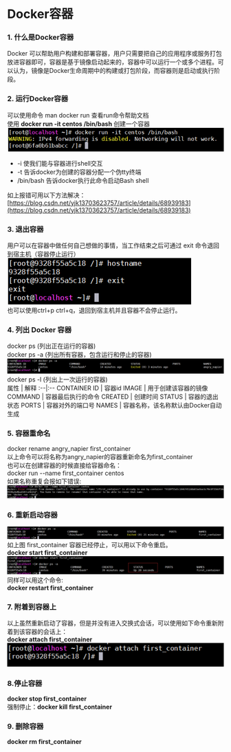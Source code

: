 # Docker容器

### 1. 什么是Docker容器
Docker 可以帮助用户构建和部署容器，用户只需要把自己的应用程序或服务打包放进容器即可，容器是基于镜像启动起来的，容器中可以运行一个或多个进程。可以认为，镜像是Docker生命周期中的构建或打包阶段，而容器则是启动或执行阶段。

### 2. 运行Docker容器
可以使用命令 man docker run 查看run命令帮助文档 <br>
使用 **docker run -it centos /bin/bash** 创建一个容器 <br>
![](pic/20191030221019.png) <br>
- -i 使我们能与容器进行shell交互
- -t 告诉docker为创建的容器分配一个伪tty终端
- /bin/bash 告诉docker执行此命令启动Bash shell <br>

如上报错可用以下方法解决：[https://blog.csdn.net/yjk13703623757/article/details/68939183](https://blog.csdn.net/yjk13703623757/article/details/68939183)

### 3. 退出容器
用户可以在容器中做任何自己想做的事情，当工作结束之后可通过  exit 命令退回到宿主机（容器停止运行）<br>
![](pic/20191030224800.png) <br>
也可以使用ctrl+p ctrl+q，退回到宿主机并且容器不会停止运行。

### 4. 列出 Docker 容器
docker ps  (列出正在运行的容器) <br>
docker ps -a (列出所有容器，包含运行和停止的容器) <br>
![](pic/20191030225056.png) <br>
docker ps -l (列出上一次运行的容器) <br>
属性	| 解释
:--|:--
CONTAINER ID | 容器id
IMAGE | 用于创建该容器的镜像
COMMAND | 容器最后执行的命令
CREATED | 创建时间
STATUS | 容器的退出状态
PORTS | 容器对外的端口号
NAMES | 容器名称，该名称默认由Docker自动生成

### 5. 容器重命名
docker rename angry_napier first_container  <br>
以上命令可以将名称为angry_napier的容器重新命名为first_container<br>
也可以在创建容器的时候直接给容器命名：<br>
docker run --name first_container centos<br>
如果名称重复会报如下错误: <br>
![](pic/20191030230824.png) <br>

### 6. 重新启动容器
![](pic/20191030231312.png) <br>
如上图 first_container 容器已经停止，可以用以下命令重启。<br>
**docker start first_container**   <br>
![](pic/20191030231548.png)
同样可以用这个命令:<br>
**docker restart first_container** 

### 7. 附着到容器上
以上虽然重新启动了容器，但是并没有进入交换式会话，可以使用如下命令重新附着到该容器的会话上：<br>
**docker attach first_container**
![](pic/20191030232550.png)

### 8.停止容器
**docker stop first_container** <br>
强制停止：**docker kill first_container** <br>

### 9. 删除容器
**docker rm first_container**